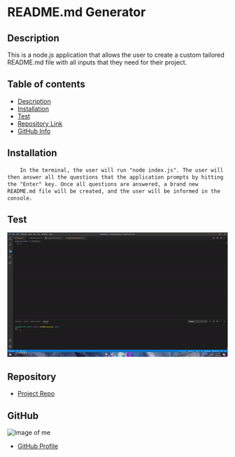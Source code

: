 
# **README.md Generator**
## Description 
This is a node.js application that allows the user to create a custom tailored README.md file with all inputs that they need for their project.
## Table of contents
- [Description](#Description)
- [Installation](#Installation)
- [Test](#Test)
- [Repository Link](#Repository)
- [GitHub Info](#GitHub) 
## Installation
        In the terminal, the user will run "node index.js". The user will then answer all the questions that the application prompts by hitting the "Enter" key. Once all questions are answered, a brand new README.md file will be created, and the user will be informed in the console.
## Test
![testvideo](./assets/testvideo.gif)
## Repository
- [Project Repo](https://github.com/jacobduden/README-Generator)
## GitHub
![Image of me](https://avatars.githubusercontent.com/u/75395688?v=4)
- [GitHub Profile](https://github.com/jacobduden)